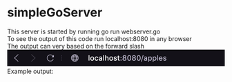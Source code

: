 # simpleGoServer
This server is started by running go run webserver.go
<br>
To see the output of this code run localhost:8080 in any browser
<br>
The output can very based on the forward slash
<img src = "https://github.com/flores58c/simpleGoServer/blob/main/Screen%20Shot%202021-03-19%20at%2012.11.14%20PM.png?raw=true">
Example output:

